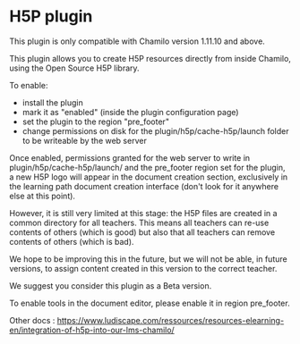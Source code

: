 H5P plugin
===
This plugin is only compatible with Chamilo version 1.11.10 and above.

This plugin allows you to create H5P resources directly from inside Chamilo,
using the Open Source H5P library.

To enable:
* install the plugin
* mark it as "enabled" (inside the plugin configuration page)
* set the plugin to the region "pre_footer"
* change permissions on disk for the plugin/h5p/cache-h5p/launch folder to be writeable by the web server

Once enabled, permissions granted for the web server to write in plugin/h5p/cache-h5p/launch/ 
and the pre_footer region set for the plugin, a new H5P logo will appear in the 
document creation section, exclusively in the learning path document creation
interface (don't look for it anywhere else at this point).

However, it is still very limited at this stage: the H5P files are created in a
common directory for all teachers. This means all teachers can re-use contents of
others (which is good) but also that all teachers can remove contents of others
(which is bad).

We hope to be improving this in the future, but we will not be able, in future
versions, to assign content created in this version to the correct teacher.

We suggest you consider this plugin as a Beta version.

To enable tools in the document editor, please enable it in region pre_footer.

Other docs : 
https://www.ludiscape.com/ressources/resources-elearning-en/integration-of-h5p-into-our-lms-chamilo/